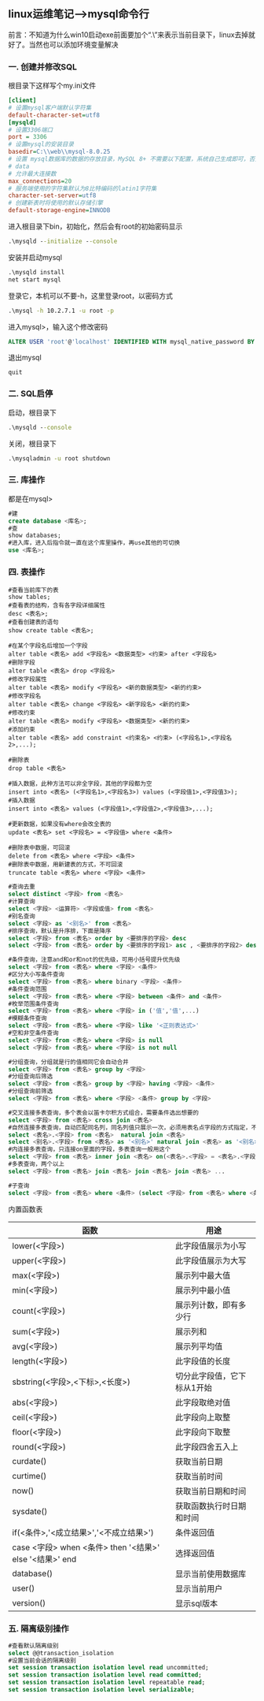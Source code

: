 ## linux运维笔记-->mysql命令行

前言：不知道为什么win10启动exe前面要加个“.\”来表示当前目录下，linux去掉就好了。当然也可以添加环境变量解决

### 一. 创建并修改SQL

根目录下这样写个my.ini文件

```ini
[client]
# 设置mysql客户端默认字符集
default-character-set=utf8
[mysqld]
# 设置3306端口
port = 3306
# 设置mysql的安装目录
basedir=C:\\web\\mysql-8.0.25
# 设置 mysql数据库的数据的存放目录，MySQL 8+ 不需要以下配置，系统自己生成即可，否则有可能报错
# data
# 允许最大连接数
max_connections=20
# 服务端使用的字符集默认为8比特编码的latin1字符集
character-set-server=utf8
# 创建新表时将使用的默认存储引擎
default-storage-engine=INNODB
```

进入根目录下bin，初始化，然后会有root的初始密码显示

```cmd
.\mysqld --initialize --console
```

安装并启动mysql

```cmd
.\mysqld install
net start mysql
```

登录它，本机可以不要-h，这里登录root，以密码方式

```cmd
.\mysql -h 10.2.7.1 -u root -p
```
进入mysql>，输入这个修改密码

```sql
ALTER USER 'root'@'localhost' IDENTIFIED WITH mysql_native_password BY '新密码';
```

退出mysql

```mysql
quit
```

### 二. SQL启停

启动，根目录下

```cmd
.\mysqld --console
```

关闭，根目录下

```cmd
.\mysqladmin -u root shutdown
```

### 三. 库操作

都是在mysql>

```sql
#建
create database <库名>;
#查
show databases;
#进入库，进入后指令就一直在这个库里操作，再use其他的可切换
use <库名>;
```

### 四. 表操作

```mysql
#查看当前库下的表
show tables;
#查看表的结构，含有各字段详细属性
desc <表名>;
#查看创建表的语句
show create table <表名>;

#在某个字段名后增加一个字段
alter table <表名> add <字段名> <数据类型> <约束> after <字段名>
#删除字段
alter table <表名> drop <字段名>
#修改字段属性
alter table <表名> modify <字段名> <新的数据类型> <新的约束>
#修改字段名
alter table <表名> change <字段名> <新字段名> <新的约束>
#修改约束
alter table <表名> modify <字段名> <数据类型> <新的约束>
#添加约束
alter table <表名> add constraint <约束名> <约束> (<字段名1>,<字段名2>,...);

#删除表
drop table <表名>

#插入数据，此种方法可以非全字段，其他的字段都为空
insert into <表名> (<字段名1>,<字段名3>) values (<字段值1>,<字段值3>);
#插入数据
insert into <表名> values (<字段值1>,<字段值2>,<字段值3>,...);

#更新数据，如果没有where会改全表的
update <表名> set <字段名> = <字段值> where <条件>

#删除表中数据，可回滚
delete from <表名> where <字段> <条件>
#删除表中数据，用新建表的方式，不可回滚
truncate table <表名> where <字段> <条件>
```

```sql
#查询去重
select distinct <字段> from <表名>
#计算查询
select <字段> <运算符> <字段或值> from <表名>
#别名查询
select <字段> as '<别名>' from <表名>
#排序查询，默认是升序排，下面是降序
select <字段> from <表名> order by <要排序的字段> desc
select <字段> from <表名> order by <要排序的字段1> asc , <要排序的字段2> desc

#条件查询，注意and和or和not的优先级，可用小括号提升优先级
select <字段> from <表名> where <字段> <条件>
#区分大小写条件查询
select <字段> from <表名> where binary <字段> <条件>
#条件查询范围
select <字段> from <表名> where <字段> between <条件> and <条件>
#枚举范围条件查询
select <字段> from <表名> where <字段> in ('值','值',...)
#模糊条件查询
select <字段> from <表名> where <字段> like '<正则表达式>'
#空和非空条件查询
select <字段> from <表名> where <字段> is null
select <字段> from <表名> where <字段> is not null

#分组查询，分组就是行的值相同它会自动合并
select <字段> from <表名> group by <字段>
#分组查询后筛选
select <字段> from <表名> group by <字段> having <字段> <条件>
#分组查询前筛选
select <字段> from <表名> where <字段> <条件> group by <字段>

#交叉连接多表查询，多个表会以笛卡尔积方式组合，需要条件选出想要的
select <字段> from <表名> cross join <表名>
#自然连接多表查询，自动匹配同名列，同名列值只展示一次，必须用表名点字段的方式指定，不明确会效率低
select <表名>.<字段> from <表名>  natural join <表名>
select <别名>.<字段> from <表名> as '<别名>' natural join <表名> as '<别名>'
#内连接多表查询，只连接on里面的字段，多表查询一般用这个
select <字段> from <表名> inner join <表名> on(<表名>.<字段> = <表名>.<字段>)
#多表查询，两个以上
select <字段> from <表名> join <表名> join <表名> join <表名> ...

#子查询
select <字段> from <表名> where <条件> (select <字段> from <表名> where <条件>)
```

内置函数表

| 函数                                                    | 用途                        |
| ------------------------------------------------------- | --------------------------- |
| lower(<字段>)                                           | 此字段值展示为小写          |
| upper(<字段>)                                           | 此字段值展示为大写          |
| max(<字段>)                                             | 展示列中最大值              |
| min(<字段>)                                             | 展示列中最小值              |
| count(<字段>)                                           | 展示列计数，即有多少行      |
| sum(<字段>)                                             | 展示列和                    |
| avg(<字段>)                                             | 展示列平均值                |
| length(<字段>)                                          | 此字段值的长度              |
| sbstring(<字段>,<下标>,<长度>)                          | 切分此字段值，它下标从1开始 |
| abs(<字段>)                                             | 此字段取绝对值              |
| ceil(<字段>)                                            | 此字段向上取整              |
| floor(<字段>)                                           | 此字段向下取整              |
| round(<字段>)                                           | 此字段四舍五入上            |
| curdate()                                               | 获取当前日期                |
| curtime()                                               | 获取当前时间                |
| now()                                                   | 获取当前日期和时间          |
| sysdate()                                               | 获取函数执行时日期和时间    |
| if(<条件>,'<成立结果>','<不成立结果>')                  | 条件返回值                  |
| case <字段> when <条件> then '<结果>' else '<结果>' end | 选择返回值                  |
| database()                                              | 显示当前使用数据库          |
| user()                                                  | 显示当前用户                |
| version()                                               | 显示sql版本                 |

### 五. 隔离级别操作

```sql
#查看默认隔离级别
select @@transaction_isolation
#设置当前会话的隔离级别
set session transaction isolation level read uncommitted;
set session transaction isolation level read committed;
set session transaction isolation level repeatable read;
set session transaction isolation level serializable;
```

